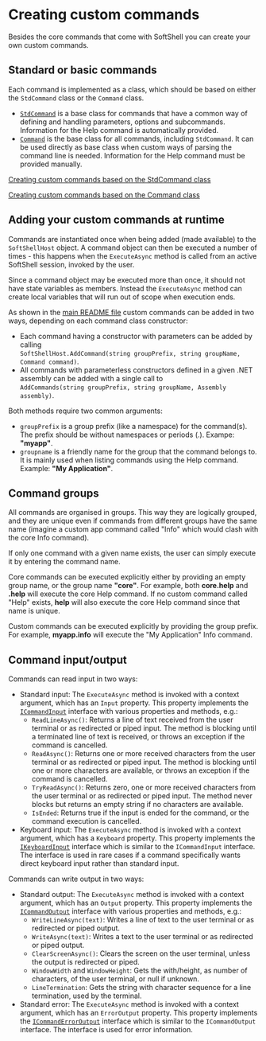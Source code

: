 # Creating custom commands

Besides the core commands that come with SoftShell you can create your own custom commands.

## Standard or basic commands

Each command is implemented as a class, which should be based on either the `StdCommand` class or the `Command` class.

* [`StdCommand`](../src/SoftShell/StdCommand.cs) is a base class for commands that have a common way of defining and handling parameters, options and subcommands. Information for the Help command is automatically provided.
* [`Command`](../src/SoftShell/Command.cs) is the base class for all commands, including `StdCommand`. It can be used directly as base class when custom ways of parsing the command line is needed. Information for the Help command must be provided manually.

[Creating custom commands based on the StdCommand class](CreatingCustomCommandsWithStdCommand.md)

[Creating custom commands based on the Command class](CreatingCustomCommandsWithCommand.md)

## Adding your custom commands at runtime

Commands are instantiated once when being added (made available) to the `SoftShellHost` object. A command object can then be executed a number of times - this happens when the `ExecuteAsync` method is called from an active SoftShell session, invoked by the user.

Since a command object may be executed more than once, it should not have state variables as members. Instead the `ExecuteAsync` method can create local variables that will run out of scope when execution ends.

As shown in the [main README file](/README.md) custom commands can be added in two ways, depending on each command class constructor:

* Each command having a constructor with parameters can be added by calling  
`SoftShellHost.AddCommand(string groupPrefix, string groupName, Command command)`.
* All commands with parameterless constructors defined in a given .NET assembly can be added with a single call to  
`AddCommands(string groupPrefix, string groupName, Assembly assembly)`.

Both methods require two common arguments:
* `groupPrefix` is a group prefix (like a namespace) for the command(s). The prefix should be without namespaces or periods (.). Exampe: **"myapp"**.
* `groupname` is a friendly name for the group that the command belongs to. It is mainly used when listing commands using the Help command. Example: **"My Application"**.

## Command groups

All commands are organised in groups. This way they are logically grouped, and they are unique even if commands from different groups have the same name (imagine a custom app command called "Info" which would clash with the core Info command).

If only one command with a given name exists, the user can simply execute it by entering the command name.

Core commands can be executed explicitly either by providing an empty group name, or the group name **"core"**. For example, both **core.help** and **.help** will execute the core Help command. If no custom command called "Help" exists, **help** will also execute the core Help command since that name is unique.

Custom commands can be executed explicitly by providing the group prefix. For example, **myapp.info** will execute the "My Application" Info command.

## Command input/output

Commands can read input in two ways:

* Standard input: The `ExecuteAsync` method is invoked with a context argument, which has an `Input` property. This property implements the [`ICommandInput`](../src/SoftShell/IO/ICommandInput.cs) interface with various properties and methods, e.g.:
  * `ReadLineAsync()`: Returns a line of text received from the user terminal or as redirected or piped input. The method is blocking until a terminated line of text is received, or throws an exception if the command is cancelled.
  * `ReadAsync()`: Returns one or more received characters from the user terminal or as redirected or piped input. The method is blocking until one or more characters are available, or throws an exception if the command is cancelled.
  * `TryReadAsync()`: Returns zero, one or more received characters from the user terminal or as redirected or piped input. The method never blocks but returns an empty string if no characters are available.
  * `IsEnded`: Returns true if the input is ended for the command, or the command execution is cancelled.
* Keyboard input: The `ExecuteAsync` method is invoked with a context argument, which has a `Keyboard` property. This property implements the [`IKeyboardInput`](../src/SoftShell/IO/IKeyboardInput.cs) interface which is similar to the `ICommandInput` interface. The interface is used in rare cases if a command specifically wants direct keyboard input rather than standard input.

Commands can write output in two ways:

* Standard output: The `ExecuteAsync` method is invoked with a context argument, which has an `Output` property. This property implements the [`ICommandOutput`](../src/SoftShell/IO/ICommandOutput.cs) interface with various properties and methods, e.g.:
  * `WriteLineAsync(text)`: Writes a line of text to the user terminal or as redirected or piped output.
  * `WriteAsync(text)`: Writes a text to the user terminal or as redirected or piped output.
  * `ClearScreenAsync()`: Clears the screen on the user terminal, unless the output is redirected or piped.
  * `WindowWidth` and `WindowHeight`: Gets the with/height, as number of characters, of the user terminal, or null if unknown.
  * `LineTermination`: Gets the string with character sequence for a line termination, used by the terminal.
* Standard error: The `ExecuteAsync` method is invoked with a context argument, which has an `ErrorOutput` property. This property implements the [`ICommandErrorOutput`](../src/SoftShell/IO/ICommandErrorOutput.cs) interface which is similar to the `ICommandOutput` interface. The interface is used for error information.
